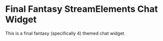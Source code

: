 # Final Fantasy StreamElements Chat Widget
This is a final fantasy (specifically 4) themed chat widget.

